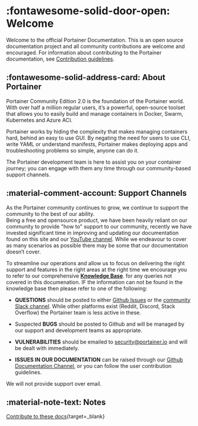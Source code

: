 # :fontawesome-solid-door-open: Welcome

Welcome to the official Portainer Documentation. 
This is an open source documentation project and all community contributions are welcome and encouraged.
For information about contributing to the Portainer documentation, see [Contribution guidelines](https://github.com/portainer/portainer-docs/blob/master/contributing.md).

## :fontawesome-solid-address-card: About Portainer

Portainer Community Edition 2.0 is the foundation of the Portainer world. With over half a million regular users, it’s a powerful, open-source toolset that allows you to easily build and manage containers in Docker, Swarm, Kubernetes and Azure ACI.

Portainer works by hiding the complexity that makes managing containers hard, behind an easy to use GUI. By negating the need for users to use CLI, write YAML or understand manifests, Portainer makes deploying apps and troubleshooting problems so simple, anyone can do it.

The Portainer development team is here to assist you on your container journey; you can engage with them any time through our community-based support channels.

## :material-comment-account: Support Channels

As the Portainer community continues to grow, we continue to support the community to the best of our ability.  
Being a free and opensource product, we have been heavily reliant on our community to provide "how to" support to our community, recently we have invested significant time in improving and updating our documentation found on this site and our [YouTube channel](https://www.youtube.com/channel/UC7diMJcrULjDseq5yhSUZgg). While we endeavour to cover as many scenarios as possible there may be some that our documentation doesn’t cover. 

To streamline our operations and allow us to focus on delivering the right support and features in the right areas at the right time we encourage you to refer to our comprehensive <b>[Knowledge Base](https://support.portainer.io)</B>. for any queries not covered in this documenation. IF the information can not be found in the knowledge base then please refer to one of the following:

* <b>QUESTIONS</b> should be posted to either [Github Issues](https://github.com/portainer/portainer/issues) or the [community Slack channel](https://portainer.slack.com/join/shared_invite/enQtNDk3ODQ5MjI2MjI4LTcwNGYxMWQ5OGViYWZkNDY2ZjY4YTMwMTgzYmU4YmNiOTU0MDcxYmJjNTIyYmQ0MTM5Y2QwNTg3NzNkMTk5MDg#/). While other platforms exist (Reddit, Discord, Stack Overflow) the Portainer team is less active in these. 

*	Suspected <b>BUGS</b> should be posted to Github and will be managed by our support and development teams as appropriate.

*	<b>VULNERABILITIES</b> should be emailed to [security@portainer.io](mailto:security@portainer.io) and will be dealt with immediately. 

* <B>ISSUES IN OUR DOCUMENTATION</B> can be raised through our [Github Documentation Channel](https://github.com/portainer/portainer-docs/issues), or you can follow the user contribution guidelines.

We will not provide support over email. 

## :material-note-text: Notes

[Contribute to these docs](https://github.com/portainer/portainer-docs/blob/master/contributing.md){target=_blank}

